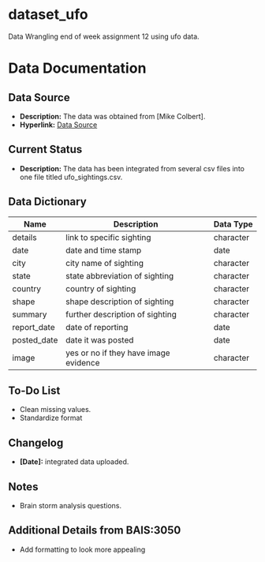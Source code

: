 # dataset_ufo
Data Wrangling end of week assignment 12 using ufo data.

# Data Documentation

## Data Source
- **Description:** The data was obtained from [Mike Colbert].
- **Hyperlink:** [Data Source](https://iowa-my.sharepoint.com/personal/colbert_uiowa_edu/_layouts/15/onedrive.aspx?id=%2Fpersonal%2Fcolbert%5Fuiowa%5Fedu%2FDocuments%2FUI%20Courses%2FDataWrangling%5Fdatasets&ga=1)

## Current Status
- **Description:** The data has been integrated from several csv files into one file titled ufo_sightings.csv.

## Data Dictionary
| Name        | Description | Data Type |
|-------------|-------------|-----------|
| details     | link to specific sighting | character    |
| date        | date and time stamp | date  |
| city       | city name of sighting      | character   |
| state        | state abbreviation of sighting  | character    |
| country        | country  of sighting      | character    |
| shape        | shape description of sighting        | character   |
| summary       | further description of sighting       | character     |
| report_date        | date of reporting        | date     |
| posted_date        | date it was posted        | date     |
| image        | yes or no if they have image evidence     | character    |

## To-Do List
- Clean missing values.
- Standardize format

## Changelog
- **[Date]:** integrated data uploaded.

## Notes
- Brain storm analysis questions.

## Additional Details from BAIS:3050
- Add formatting to look more appealing